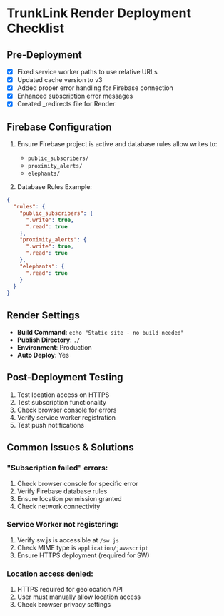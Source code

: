 # TrunkLink Render Deployment Checklist

## Pre-Deployment
- [x] Fixed service worker paths to use relative URLs
- [x] Updated cache version to v3
- [x] Added proper error handling for Firebase connection
- [x] Enhanced subscription error messages
- [x] Created _redirects file for Render

## Firebase Configuration
1. Ensure Firebase project is active and database rules allow writes to:
   - `public_subscribers/`
   - `proximity_alerts/`
   - `elephants/`

2. Database Rules Example:
```json
{
  "rules": {
    "public_subscribers": {
      ".write": true,
      ".read": true
    },
    "proximity_alerts": {
      ".write": true,
      ".read": true
    },
    "elephants": {
      ".read": true
    }
  }
}
```

## Render Settings
- **Build Command**: `echo "Static site - no build needed"`
- **Publish Directory**: `./`
- **Environment**: Production
- **Auto Deploy**: Yes

## Post-Deployment Testing
1. Test location access on HTTPS
2. Test subscription functionality
3. Check browser console for errors
4. Verify service worker registration
5. Test push notifications

## Common Issues & Solutions

### "Subscription failed" errors:
1. Check browser console for specific error
2. Verify Firebase database rules
3. Ensure location permission granted
4. Check network connectivity

### Service Worker not registering:
1. Verify sw.js is accessible at `/sw.js`
2. Check MIME type is `application/javascript`
3. Ensure HTTPS deployment (required for SW)

### Location access denied:
1. HTTPS required for geolocation API
2. User must manually allow location access
3. Check browser privacy settings